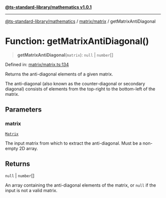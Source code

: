 [**@ts-standard-library/mathematics v1.0.1**](../../../README.md)

***

[@ts-standard-library/mathematics](../../../README.md) / [matrix/matrix](../README.md) / getMatrixAntiDiagonal

# Function: getMatrixAntiDiagonal()

> **getMatrixAntiDiagonal**(`matrix`): `null` \| `number`[]

Defined in: [matrix/matrix.ts:134](https://github.com/gabaudette/ts-stdlib/blob/7333da76bc775fbabd0907ad8519b912cfc2fe26/packages/mathematics/src/matrix/matrix.ts#L134)

Returns the anti-diagonal elements of a given matrix.

The anti-diagonal (also known as the counter-diagonal or secondary diagonal) consists of elements from the top-right to the bottom-left of the matrix.

## Parameters

### matrix

[`Matrix`](../type-aliases/Matrix.md)

The input matrix from which to extract the anti-diagonal. Must be a non-empty 2D array.

## Returns

`null` \| `number`[]

An array containing the anti-diagonal elements of the matrix, or `null` if the input is not a valid matrix.
